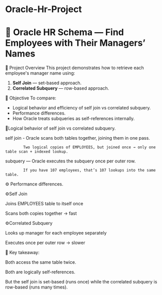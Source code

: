 # Oracle-Hr-Project
# 🎯 Oracle HR Schema — Find Employees with Their Managers’ Names

📘 Project Overview
This project demonstrates how to retrieve each employee's manager name using:
1. **Self Join** — set-based approach.
2. **Correlated Subquery** — row-based approach.

🧠 Objective
To compare:
- Logical behavior and efficiency of self join vs correlated subquery.
- Performance differences.
- How Oracle treats subqueries as self-references internally.
  
🧠Logical behavior of self join vs correlated subquery.

self join - Oracle scans both tables together, joining them in one pass.

            Two logical copies of EMPLOYEES, but joined once → only one table scan + indexed lookup.
            
subquery  — Oracle executes the subquery once per outer row.

            If you have 107 employees, that’s 107 lookups into the same table.

⚙️ Performance differences.
                            
⚙️Self Join

Joins EMPLOYEES table to itself once

Scans both copies together → fast

⚙️Correlated Subquery	    

Looks up manager for each employee separately	   

Executes once per outer row → slower

🧠 Key takeaway:

Both access the same table twice.

Both are logically self-references.

But the self join is set-based (runs once) while the correlated subquery is row-based (runs many times).
